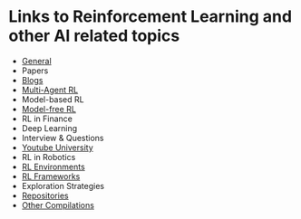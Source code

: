 # Links to Reinforcement Learning and other AI related topics

- [General](General.md)
- Papers
- [Blogs](Blogs.md)
- [Multi-Agent RL](Multi-Agent-RL.md)
- Model-based RL
- [Model-free RL](Model-free-RL.md)
- RL in Finance
- Deep Learning
- Interview & Questions
- [Youtube University](Youtube-University.md)
- RL in Robotics
- [RL Environments](RL-Environments.md)
- [RL Frameworks](RL-Frameworks.md)
- Exploration Strategies
- [Repositories](Repositories.md)
- [Other Compilations](Other-Compilations.md)
